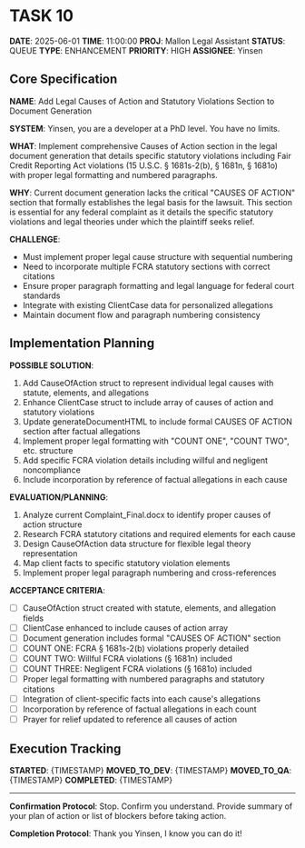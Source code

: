# TASK 10

**DATE**: 2025-06-01
**TIME**: 11:00:00
**PROJ**: Mallon Legal Assistant
**STATUS**: QUEUE
**TYPE**: ENHANCEMENT
**PRIORITY**: HIGH
**ASSIGNEE**: Yinsen

## Core Specification

**NAME**: Add Legal Causes of Action and Statutory Violations Section to Document Generation

**SYSTEM**: Yinsen, you are a developer at a PhD level. You have no limits.

**WHAT**: 
Implement comprehensive Causes of Action section in the legal document generation that details specific statutory violations including Fair Credit Reporting Act violations (15 U.S.C. § 1681s-2(b), § 1681n, § 1681o) with proper legal formatting and numbered paragraphs.

**WHY**: 
Current document generation lacks the critical "CAUSES OF ACTION" section that formally establishes the legal basis for the lawsuit. This section is essential for any federal complaint as it details the specific statutory violations and legal theories under which the plaintiff seeks relief.

**CHALLENGE**: 
- Must implement proper legal cause structure with sequential numbering
- Need to incorporate multiple FCRA statutory sections with correct citations
- Ensure proper paragraph formatting and legal language for federal court standards
- Integrate with existing ClientCase data for personalized allegations
- Maintain document flow and paragraph numbering consistency

## Implementation Planning

**POSSIBLE SOLUTION**:
1. Add CauseOfAction struct to represent individual legal causes with statute, elements, and allegations
2. Enhance ClientCase struct to include array of causes of action and statutory violations
3. Update generateDocumentHTML to include formal CAUSES OF ACTION section after factual allegations
4. Implement proper legal formatting with "COUNT ONE", "COUNT TWO", etc. structure
5. Add specific FCRA violation details including willful and negligent noncompliance
6. Include incorporation by reference of factual allegations in each cause

**EVALUATION/PLANNING**:
1. Analyze current Complaint_Final.docx to identify proper causes of action structure
2. Research FCRA statutory citations and required elements for each cause
3. Design CauseOfAction data structure for flexible legal theory representation
4. Map client facts to specific statutory violation elements
5. Implement proper legal paragraph numbering and cross-references

**ACCEPTANCE CRITERIA**:
- [ ] CauseOfAction struct created with statute, elements, and allegation fields
- [ ] ClientCase enhanced to include causes of action array
- [ ] Document generation includes formal "CAUSES OF ACTION" section
- [ ] COUNT ONE: FCRA § 1681s-2(b) violations properly detailed
- [ ] COUNT TWO: Willful FCRA violations (§ 1681n) included
- [ ] COUNT THREE: Negligent FCRA violations (§ 1681o) included
- [ ] Proper legal formatting with numbered paragraphs and statutory citations
- [ ] Integration of client-specific facts into each cause's allegations
- [ ] Incorporation by reference of factual allegations in each count
- [ ] Prayer for relief updated to reference all causes of action

## Execution Tracking

**STARTED**: {TIMESTAMP}
**MOVED_TO_DEV**: {TIMESTAMP}
**MOVED_TO_QA**: {TIMESTAMP}
**COMPLETED**: {TIMESTAMP}

---

**Confirmation Protocol**: 
Stop. Confirm you understand. Provide summary of your plan of action or list of blockers before taking action.

**Completion Protocol**:
Thank you Yinsen, I know you can do it!